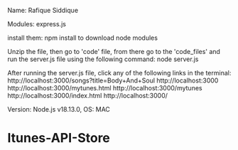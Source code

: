 Name: Rafique Siddique

Modules: express.js

install them: npm install to download node modules

Unzip the file, then go to 'code' file, from there go to the 'code_files' and run the server.js file using the following command: node server.js 

After running the server.js file, click any of the following links in the terminal: http://localhost:3000/songs?title=Body+And+Soul
http://localhost:3000
http://localhost:3000/mytunes.html
http://localhost:3000/mytunes
http://localhost:3000/index.html
http://localhost:3000/

Version: Node.js v18.13.0, OS: MAC 
# Itunes-API-Store

